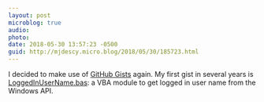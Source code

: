 ```yaml
---
layout: post
microblog: true
audio: 
photo: 
date: 2018-05-30 13:57:23 -0500
guid: http://mjdescy.micro.blog/2018/05/30/185723.html
---
```

I decided to make use of [GitHub Gists](https://gist.github.com/) again. My first gist in several years is [LoggedInUserName.bas](https://gist.github.com/mjdescy/5b14043d0c3f3bb1e12f4046a0eb96db): a VBA module to get logged in user name from the Windows API.
